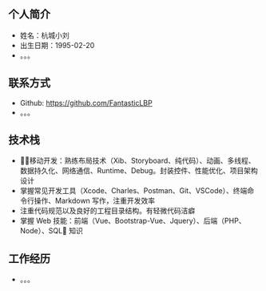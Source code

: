 ## 个人简介
  * 姓名：杭城小刘
  * 出生日期：1995-02-20
  * 。。。
  
  
## 联系方式
  * Github: https://github.com/FantasticLBP
  * 。。。
   
## 技术栈

  * 移动开发：熟练布局技术（Xib、Storyboard、纯代码）、动画、多线程、数据持久化、网络通信、Runtime、Debug。封装控件、性能优化、项目架构设计
  * 掌握常见开发工具（Xcode、Charles、Postman、Git、VSCode）、终端命令行操作、Markdown 写作，注重开发效率
  * 注重代码规范以及良好的工程目录结构。有轻微代码洁癖
  * 掌握 Web 技能：前端（Vue、Bootstrap-Vue、Jquery）、后端（PHP、Node）、SQL 知识
  
## 工作经历

  * 。。。